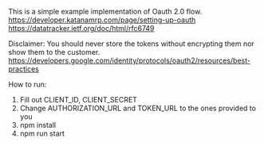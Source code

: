 This is a simple example implementation of Oauth 2.0 flow. 
https://developer.katanamrp.com/page/setting-up-oauth
https://datatracker.ietf.org/doc/html/rfc6749

Disclaimer: You should never store the tokens without encrypting them nor show them to the customer. 
https://developers.google.com/identity/protocols/oauth2/resources/best-practices


How to run:

1. Fill out CLIENT_ID, CLIENT_SECRET
2. Change AUTHORIZATION_URL and TOKEN_URL to the ones provided to you
3. npm install
4. npm run start